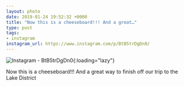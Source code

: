 ```yaml
---
layout: photo
date: 2019-01-24 19:52:32 +0000
title: "Now this is a cheeseboard!!! And a great…"
type: post
tags:
- instagram
instagram_url: https://www.instagram.com/p/BtB5trDgDn0/
---
```


![Instagram - BtB5trDgDn0](https://colinseymour.co.uk/img/BtB5trDgDn0.jpg){:loading="lazy"}

Now this is a cheeseboard!!! And a great way to finish off our trip to the Lake District
